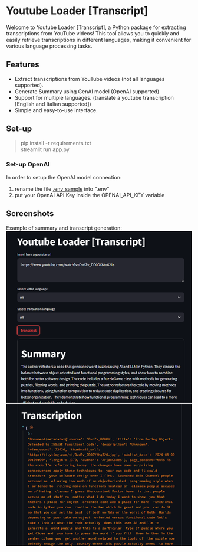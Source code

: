 # Youtube Loader [Transcript]
Welcome to Youtube Loader [Transcript], a Python package for extracting transcriptions from YouTube videos! This tool allows you to quickly and easily retrieve transcriptions in different languages, making it convenient for various language processing tasks.

## Features
- Extract transcriptions from YouTube videos (not all languages supported).
- Generate Summary using GenAI model (OpenAI supported)
- Support for multiple languages. (translate a youtube transcription [English and Italian supported])
- Simple and easy-to-use interface.

## Set-up
> pip install -r requirements.txt  
> streamlit run app.py

### Set-up OpenAI
In order to setup the OpenAI model connection:
1. rename the file [.env_sample](.env_sample) into ".env"
2. put your OpenAI API Key inside the OPENAI_API_KEY variable

## Screenshots
Example of summary and transcript generation:  
![summary.png](imgs/summary.png)
![transcript.png](imgs/transcript.png)